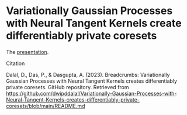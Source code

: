 # Variationally Gaussian Processes with Neural Tangent Kernels create differentiably private coresets

The [presentation](https://www.canva.com/design/DAF203jIBZw/St1a2A9i_qstgF4ofRvCkw/edit?utm_content=DAF203jIBZw&utm_campaign=designshare&utm_medium=link2&utm_source=sharebutton).


Citation

Dalal, D., Das, P., & Dasgupta, A. (2023). Breadcrumbs: Variationally Gaussian Processes with Neural Tangent Kernels creates differentiably private coresets. GitHub repository. Retrieved from https://github.com/dwipddalal/Variationally-Gaussian-Processes-with-Neural-Tangent-Kernels-creates-differentiably-private-coresets/blob/main/README.md

